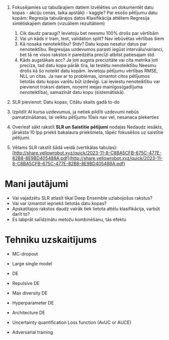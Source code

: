 1. Fokusējamies uz tabulārajiem datiem Izvēlēties un dokumentēt datu kopas - akciju cenas, laika apstākļi - kaggle?
    Par esošo pētījumu datu kopām:
		Regresija tabulārajos datos
		Klasifikācija attēliem
		Regresija sintētiskajiem datiem (vizuāliem rezultātiem)
		
    1. Cik daudz paraugi?
        Ievietoju bet neesmu 100% drošs par vērtībām
    2. Vai un kāds ir train, test, validation split?
        Nav iebūvētas vērtības šiem
    3. Kā nosaka nenoteiktību? Stdv?
        Datu kopas nesatur datus par nenoteiktību. Regresijas uzdevumos parasti iegūst intervālu/varianci, bet tā ne visos rakstos ir paredzēta precīzi atbilst patiesajam std. 
    4. Kāds augstākais acc? Ja ļoti augsta precizitāte vai cita metrika ļoti precīza, tad datu kopa pārāk tīra, lai testētu nenoteiktību
        Neesmu drošs kā šo noteikt datu kopām. Ievietoju pētījumu vērtības RMSE, NLL un citas. Ja nav ar to problēmas, izmantot citos pētījumos lietotās datu kopas varētu būt izdevīgi. 
        Lai ieviestu nenoteiktību var pievienot troksni datiem, noņemt ieejas mainīgos(gadījuma nenoteiktība), samazināt datu kopu (sistemātiskā).
1. SLR pievienot: Datu kopas, Citātu skaits gadā
    to-do
3. Izpildīt AI kursa uzdevumus, ja netiek pildīti uzdevumi nebūs pamatzināšanas, lai veiktu pētījumu
    10ais nav vel, nesanaca piekerties
4. Overleaf sākt rakstīt **SLR un Saistītie pētījumi** nodaļas
    Nedaudz iesākts, jāraksta 10 lpp priekš bakalaura priekšmeta, tāpēc fokusēšos uz saistītie pētījumi.
5. Vēlams SLR rakstīt šādā veidā (vertikālas tabulas): [http://share.yellowrobot.xyz/quick/2023-11-8-C8BA5CFB-675C-477E-82B8-8E9BD405488A.pdf](http://share.yellowrobot.xyz/quick/2023-11-8-C8BA5CFB-675C-477E-82B8-8E9BD405488A.pdf)
# Mani jautājumi
- Vai vajadzētu SLR atlasīt tikai Deep Ensemble uzlabojošus rakstus?
- Vai var izmantot iepriekš lietotās datu kopas?
- Apskatītajos rakstos daudz vairāk tiek lietota attēlu klasifikācija, varbūt darīt to?
- Es labprāt salīdzinātu metožu kombinēšanu, tās efektu

# Tehniku uzskaitījums
- MC-dropout
- Large single model

- DE
- Repulsive DE
- Max diversity DE
- Hyperparameter DE
- Architecture DE
- Uncertainty quantification Loss function (AvUC or AUCE)
- Adversarial training